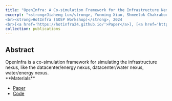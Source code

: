```yaml
---
title: "OpenInfra: A Co-simulation Framework for the Infrastructure Nexus"
excerpt: "<strong>Jiaheng Lu</strong>, Yunming Xiao, Shmeelok Chakraborty, Silvery Fu, Yoon Sung Ji, Ang Chen, Mosharaf Chowdhury, Nalini Rao, Sylvia Ratnasamy, Xinyu Wang. 
<br><strong>HotInfra (SOSP Workshop)</strong>, 2024
<br>[<a href='https://hotinfra24.github.io/'>Paper</a>], [<a href='https://github.com/JhengLu/OpenInfra'>Code</a>]"
collection: publications
---
```


[//]: # (**Jiaheng Lu**, Yunming Xiao, Shmeelok Chakraborty, Silvery Fu, Yoon Sung Ji, Ang Chen, Mosharaf Chowdhury, Nalini Rao, Sylvia Ratnasamy, Xinyu Wang.)

[//]: # (<br>*HotInfra &#40;SOSP Workshop&#41;*, 2024)

[//]: # (<br>[[Paper]&#40;https://hotinfra24.github.io/&#41;], [[Code]&#40;https://github.com/JhengLu/OpenInfra&#41;])

<h2>Abstract</h2>
OpenInfra is a co-simulation framework for simulating the infrastructure nexus, like the datacenter/energy nexus, datacenter/water nexus, water/energy nexus.

<br>
**Materials**
<ul>
<li><a href="https://hotinfra24.github.io/">Paper</a></li>
<li><a href="https://github.com/JhengLu/OpenInfra">Code</a></li>
</ul>

